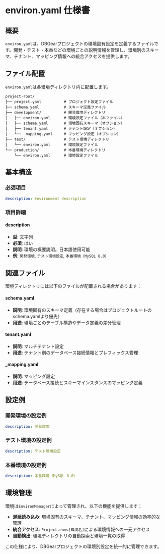 # environ.yaml 仕様書

## 概要

`environ.yaml`は、DBGearプロジェクトの環境固有設定を定義するファイルです。開発・テスト・本番などの環境ごとの説明情報を管理し、環境別のスキーマ、テナント、マッピング情報への統合アクセスを提供します。

## ファイル配置

`environ.yaml`は各環境ディレクトリ内に配置します。

```
project-root/
├── project.yaml          # プロジェクト設定ファイル
├── schema.yaml           # スキーマ定義ファイル
├── development/          # 開発環境ディレクトリ
│   ├── environ.yaml      # 環境設定ファイル（本ファイル）
│   ├── schema.yaml       # 環境固有スキーマ（オプション）
│   ├── tenant.yaml       # テナント設定（オプション）
│   └── _mapping.yaml     # マッピング設定（オプション）
├── test/                 # テスト環境ディレクトリ
│   └── environ.yaml      # 環境設定ファイル
└── production/           # 本番環境ディレクトリ
    └── environ.yaml      # 環境設定ファイル
```

## 基本構造

### 必須項目

```yaml
description: Environment description
```

### 項目詳細

#### description
- **型**: 文字列
- **必須**: はい
- **説明**: 環境の概要説明。日本語使用可能
- **例**: `開発環境`, `テスト環境設定`, `本番環境（MySQL 8.0）`

## 関連ファイル

環境ディレクトリには以下のファイルが配置される場合があります：

#### schema.yaml
- **説明**: 環境固有のスキーマ定義（存在する場合はプロジェクトルートのschema.yamlより優先）
- **用途**: 環境ごとのテーブル構造やデータ定義の差分管理

#### tenant.yaml
- **説明**: マルチテナント設定
- **用途**: テナント別のデータベース接続情報とプレフィックス管理

#### _mapping.yaml
- **説明**: マッピング設定
- **用途**: データベース接続とスキーマインスタンスのマッピング定義

## 設定例

### 開発環境の設定例

```yaml
description: 開発環境
```

### テスト環境の設定例

```yaml
description: テスト環境設定
```

### 本番環境の設定例

```yaml
description: 本番環境（MySQL 8.0）
```

## 環境管理

環境は`EnvironManager`によって管理され、以下の機能を提供します：

- **遅延読み込み**: 環境固有のスキーマ、テナント、マッピング情報の効率的な管理
- **統合アクセス**: `Project.envs[環境名]`による環境情報への一元アクセス
- **自動検出**: 環境ディレクトリの自動探索と環境一覧の取得

この仕様により、DBGearプロジェクトの環境別設定を統一的に管理できます。